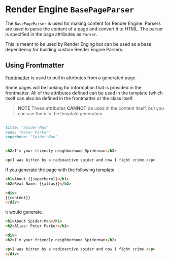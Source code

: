 # Render Engine `BasePageParser`

The `BasePageParser` is used for making content for Render Engine. Parsers are used to parse the content of a page and convert it to HTML. The parser is specified in the page attributes as `Parser`.

This is meant to be used by Render Enging but can be used as a base dependency for building custom Render Engine Parsers.

## Using Frontmatter

[Frontmatter](https://github.com/eyeseast/python-frontmatter) is used to pull in attributes from a generated page.

Some pages will be looking for information that is provided in the frontmatter. All of the attributes defined can be used in the template (which itself can also be defined in the frontmatter or the class itself.

> **NOTE**
> These attributes **CANNOT** be used in the content itself, but you can use them in the template generation.

```md
---
title: "Spider-Man"
name: "Peter Parker"
superhero: "Spider-Man"
---

<h2>I'm your friendly neighborhood Spiderman</h2>

<p>I was bitten by a radioactive spider and now I fight crime.</p>
```

If you generate the page with the following template

```html
<h1>About {{superhero}}</h1>
<h2>Real Name: {{alias}}</h2>

<div>
{{content}}
</div>
```

it would generate.

```html
<h1>About Spider-Man</h1>
<h2>Alias: Peter Parker</h2>

<div>
<h2>I'm your friendly neighborhood Spiderman</h2>

<p>I was bitten by a radioactive spider and now I fight crime.</p>
</div>
```
